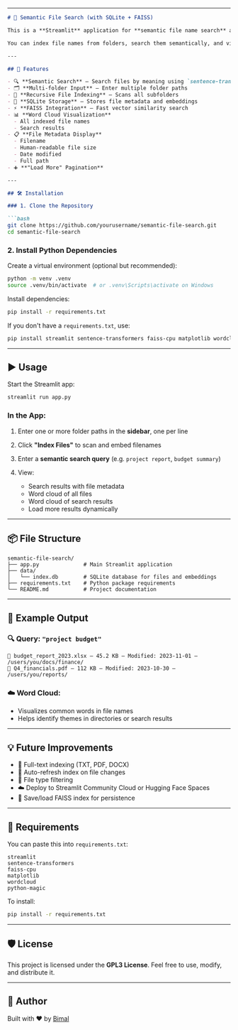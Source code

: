 ﻿---

````markdown
# 📁 Semantic File Search (with SQLite + FAISS)

This is a **Streamlit** application for **semantic file name search** across multiple folders using **vector embeddings**, **FAISS**, and persistent **SQLite** storage.

You can index file names from folders, search them semantically, and visualize file distribution using word clouds.

---

## 🚀 Features

- 🔍 **Semantic Search** — Search files by meaning using `sentence-transformers`
- 🗂️ **Multi-folder Input** — Enter multiple folder paths
- 🔁 **Recursive File Indexing** — Scans all subfolders
- 💾 **SQLite Storage** — Stores file metadata and embeddings
- ⚡ **FAISS Integration** — Fast vector similarity search
- 📊 **Word Cloud Visualization**
  - All indexed file names
  - Search results
- 📋 **File Metadata Display**
  - Filename
  - Human-readable file size
  - Date modified
  - Full path
- ➕ **"Load More" Pagination**

---

## 🛠️ Installation

### 1. Clone the Repository

```bash
git clone https://github.com/yourusername/semantic-file-search.git
cd semantic-file-search
````

### 2. Install Python Dependencies

Create a virtual environment (optional but recommended):

```bash
python -m venv .venv
source .venv/bin/activate  # or .venv\Scripts\activate on Windows
```

Install dependencies:

```bash
pip install -r requirements.txt
```

If you don't have a `requirements.txt`, use:

```bash
pip install streamlit sentence-transformers faiss-cpu matplotlib wordcloud python-magic
```

---

## ▶️ Usage

Start the Streamlit app:

```bash
streamlit run app.py
```

### In the App:

1. Enter one or more folder paths in the **sidebar**, one per line
2. Click **"Index Files"** to scan and embed filenames
3. Enter a **semantic search query** (e.g. `project report`, `budget summary`)
4. View:

   * Search results with file metadata
   * Word cloud of all files
   * Word cloud of search results
   * Load more results dynamically

---

## 📦 File Structure

```
semantic-file-search/
├── app.py              # Main Streamlit application
├── data/
│   └── index.db        # SQLite database for files and embeddings
├── requirements.txt    # Python package requirements
└── README.md           # Project documentation
```

---

## 📄 Example Output

### 🔍 Query: `"project budget"`

```
📄 budget_report_2023.xlsx — 45.2 KB — Modified: 2023-11-01 — /users/you/docs/finance/
📄 Q4_financials.pdf — 112 KB — Modified: 2023-10-30 — /users/you/reports/
```

### ☁️ Word Cloud:

* Visualizes common words in file names
* Helps identify themes in directories or search results

---

## 💡 Future Improvements

* 🧾 Full-text indexing (TXT, PDF, DOCX)
* 🔄 Auto-refresh index on file changes
* 📂 File type filtering
* ☁️ Deploy to Streamlit Community Cloud or Hugging Face Spaces
* 💾 Save/load FAISS index for persistence

---

## 🧾 Requirements

You can paste this into `requirements.txt`:

```
streamlit
sentence-transformers
faiss-cpu
matplotlib
wordcloud
python-magic
```

To install:

```bash
pip install -r requirements.txt
```

---

## 🛡️ License

This project is licensed under the **GPL3 License**. Feel free to use, modify, and distribute it.

---

## 🙋 Author

Built with ❤️ by [Bimal](https://github.com/bimalendu)
